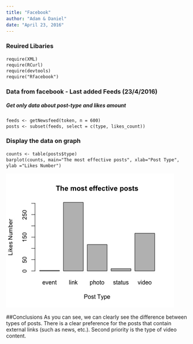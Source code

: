 ```yaml
---
title: "Facebook"
author: "Adam & Daniel"
date: "April 23, 2016"
---
```



### Reuired Libaries

```{ echo=FALSE}
require(XML)
require(RCurl)
require(devtools)
require("Rfacebook")
```

### Data from facebook - Last added Feeds (23/4/2016)
##### Get only data about post-type and likes amount

```{ echo=FALSE}
feeds <- getNewsfeed(token, n = 600)
posts <- subset(feeds, select = c(type, likes_count))
```

### Display the data on graph
```{echo=FALSE}
counts <- table(posts$type)
barplot(counts, main="The most effective posts", xlab="Post Type", ylab ="Likes Number")
```


![](likes.jpeg) 

##Conclusions
As you can see, we can clearly see the difference between types of posts. 
There is a clear preference for the posts that contain external links (such as news, etc.). 
Second priority is the type of video content.
